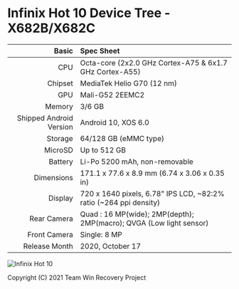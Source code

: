 Infinix Hot 10 Device Tree - X682B/X682C
================================================================


Basic   | Spec Sheet
-------:|:-------------------------
CPU     | Octa-core (2x2.0 GHz Cortex-A75 & 6x1.7 GHz Cortex-A55)
Chipset | MediaTek Helio G70 (12 nm)
GPU     | Mali-G52 2EEMC2
Memory  | 3/6 GB
Shipped Android Version | Android 10, XOS 6.0
Storage | 64/128 GB (eMMC type)
MicroSD | Up to 512 GB 
Battery | Li-Po 5200 mAh, non-removable
Dimensions | 171.1 x 77.6 x 8.9 mm (6.74 x 3.06 x 0.35 in)
Display | 720 x 1640 pixels, 6.78" IPS LCD, ~82:2% ratio (~264 ppi density)
Rear Camera  | Quad : 16 MP(wide); 2MP(depth); 2MP(macro); QVGA (Low light sensor)
Front Camera | Single: 8 MP
Release Month | 2020, October 17 

![Infinix Hot 10](https://fdn2.gsmarena.com/vv/pics/infinix/infinix-hot10-2.jpg "Infinix Hot 10")


Copyright (C) 2021 Team Win Recovery Project
